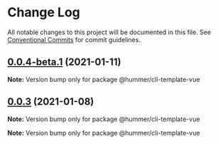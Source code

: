 # Change Log

All notable changes to this project will be documented in this file.
See [Conventional Commits](https://conventionalcommits.org) for commit guidelines.

## [0.0.4-beta.1](https://git.xiaojukeji.com/tenon/cli-template/compare/v0.0.4-beta.0...v0.0.4-beta.1) (2021-01-11)

**Note:** Version bump only for package @hummer/cli-template-vue





## [0.0.3](https://git.xiaojukeji.com/tenon/cli-template/compare/v0.9.1...v0.0.3) (2021-01-08)

**Note:** Version bump only for package @hummer/cli-template-vue







**Note:** Version bump only for package @hummer/cli-template-vue
